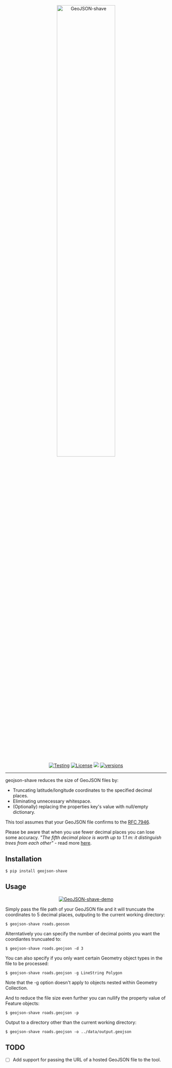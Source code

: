 
<p align="center">
    <a href="https://pypi.python.org">
        <img src="https://ben-nour.com/images/geojson-shave.png" alt="GeoJSON-shave" style="width: 60%; height: auto;"/>
    </a>
</p>

<p align="center">
     <a href="https://github.com/ben-n93/geojson-shave/actions/workflows/tests.yml"><img src="https://github.com/ben-n93/geojson-shave/actions/workflows/tests.yml/badge.svg"                 alt="Testing"></a>
     <a href="https://github.com/ben-n93/geojson-shave/blob/main/LICENSE"><img src="https://img.shields.io/pypi/l/geojson-shave" alt="License"></a>
    <a href="https://codecov.io/gh/ben-n93/geojson-shave" ><img src="https://codecov.io/gh/ben-n93/geojson-shave/graph/badge.svg?token=XUMK0D4J9X"/></a>
    <a href="https://pypi.org/project/geojson-shave/"><img src="https://img.shields.io/pypi/pyversions/geojson-shave" alt="versions"></a>
</p>

---

geojson-shave reduces the size of GeoJSON files by:

- Truncating latitude/longitude coordinates to the specified decimal places.
- Eliminating unnecessary whitespace.
- (Optionally) replacing the properties key's value with null/empty dictionary.

This tool assumes that your GeoJSON file confirms to the [RFC 7946](https://datatracker.ietf.org/doc/html/rfc7946).

Please be aware that when you use fewer decimal places you can lose some accuracy. _"The fifth decimal place is worth up to 1.1 m: it distinguish trees from each other"_ - read more [here](https://gis.stackexchange.com/questions/8650/measuring-accuracy-of-latitude-and-longitude).

## Installation
```
$ pip install geojson-shave
```

## Usage

<p align="center">
    <a href="https://pypi.python.org">
        <img src="https://ben-nour.com/images/demo.gif" alt="GeoJSON-shave-demo">
    </a>
</p>

Simply pass the file path of your GeoJSON file and it will truncuate the coordinates to 5 decimal places, outputing to the current working directory:

```
$ geojson-shave roads.geoson
```

Alterntatively you can specify the number of decimal points you want the coordiantes truncuated to:

```
$ geojson-shave roads.geojson -d 3
```

You can also specify if you only want certain Geometry object types in the file to be processed:
```
$ geojson-shave roads.geojson -g LineString Polygon
```

Note that the -g option doesn't apply to objects nested within Geometry Collection.

And to reduce the file size even further you can nullify the property value of Feature objects:

```
$ geojson-shave roads.geojson -p
```

Output to a directory other than the current working directory:
```
$ geojson-shave roads.geojson -o ../data/output.geojson
```

## TODO

- [ ] Add support for passing the URL of a hosted GeoJSON file to the tool.

